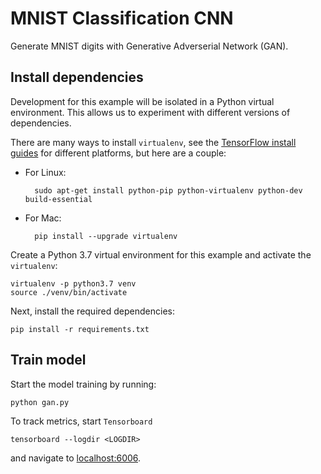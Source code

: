 # MNIST Classification CNN

Generate MNIST digits with Generative Adverserial Network (GAN).


## Install dependencies

Development for this example will be isolated in a Python virtual environment.
This allows us to experiment with different versions of dependencies.

There are many ways to install `virtualenv`, see the
[TensorFlow install guides](https://www.tensorflow.org/install) for different
platforms, but here are a couple:

* For Linux:

        sudo apt-get install python-pip python-virtualenv python-dev build-essential

* For Mac:

        pip install --upgrade virtualenv

Create a Python 3.7 virtual environment for this example and activate the
`virtualenv`:

    virtualenv -p python3.7 venv
    source ./venv/bin/activate

Next, install the required dependencies:

    pip install -r requirements.txt

## Train model

Start the model training by running:

    python gan.py

To track metrics, start `Tensorboard`

    tensorboard --logdir <LOGDIR>

and navigate to [localhost:6006](localhost:6006).

